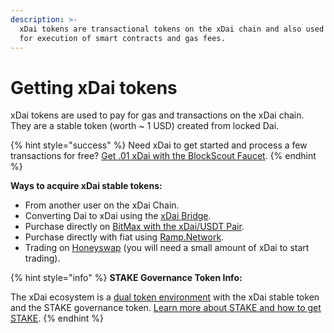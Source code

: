 ```yaml
---
description: >-
  xDai tokens are transactional tokens on the xDai chain and also used to pay
  for execution of smart contracts and gas fees.
---
```


# Getting xDai tokens

xDai tokens are used to pay for gas and transactions on the xDai chain. They are a stable token \(worth ~ 1 USD\) created from locked Dai. 

{% hint style="success" %}
Need xDai to get started and process a few transactions for free?  [Get .01 xDai with the BlockScout Faucet](https://blockscout.com/xdai/mainnet/faucet).
{% endhint %}

**Ways to acquire xDai stable tokens:**

* From another user on the xDai Chain.
* Converting Dai to xDai using the [xDai Bridge](../bridges/converting-xdai-via-bridge/).
* Purchase directly on [BitMax with the xDai/USDT Pair](https://bitmax.io/en/basic/cashtrade-spottrading/usdt/xdai).
* Purchase directly with fiat using [Ramp.Network](https://ramp.network/buy/?swapAsset=XDAI).
* Trading on [Honeyswap](https://honeyswap.org/) \(you will need a small amount of xDai to start trading\).

{% hint style="info" %}
**STAKE Governance Token Info:**

The xDai ecosystem is a [dual token environment](../../for-stakers/stake-reward-mechanics/dual-token-model.md) with the xDai stable token and the STAKE governance token. [Learn more about STAKE and how to get STAKE](../../for-stakers/stake-token/get-stake/).
{% endhint %}




